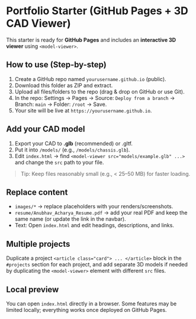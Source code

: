 # Portfolio Starter (GitHub Pages + 3D CAD Viewer)

This starter is ready for **GitHub Pages** and includes an **interactive 3D viewer** using `<model-viewer>`.

## How to use (Step-by-step)
1. Create a GitHub repo named `yourusername.github.io` (public).
2. Download this folder as ZIP and extract.
3. Upload all files/folders to the repo (drag & drop on GitHub or use Git).
4. In the repo: Settings → Pages → Source: `Deploy from a branch` → Branch: `main` → Folder: `/root` → Save.
5. Your site will be live at `https://yourusername.github.io`.

## Add your CAD model
1. Export your CAD to **.glb** (recommended) or .gltf.
2. Put it into `/models/` (e.g., `/models/chassis.glb`).
3. Edit `index.html` → find `<model-viewer src="models/example.glb" ...>` and change the `src` path to your file.

> Tip: Keep files reasonably small (e.g., < 25–50 MB) for faster loading.

## Replace content
- `images/*` → replace placeholders with your renders/screenshots.
- `resume/Anubhav_Acharya_Resume.pdf` → add your real PDF and keep the same name (or update the link in the navbar).
- Text: Open `index.html` and edit headings, descriptions, and links.

## Multiple projects
Duplicate a project `<article class="card"> ... </article>` block in the `#projects` section for each project,
and add separate 3D models if needed by duplicating the `<model-viewer>` element with different `src` files.

## Local preview
You can open `index.html` directly in a browser. Some features may be limited locally; everything works once deployed on GitHub Pages.
